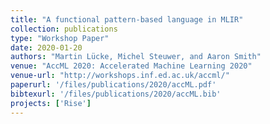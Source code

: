 ```yaml
---
title: "A functional pattern-based language in MLIR"
collection: publications
type: "Workshop Paper"
date: 2020-01-20
authors: "Martin Lücke, Michel Steuwer, and Aaron Smith"
venue: "AccML 2020: Accelerated Machine Learning 2020"
venue-url: "http://workshops.inf.ed.ac.uk/accml/"
paperurl: '/files/publications/2020/accML.pdf'
bibtexurl: '/files/publications/2020/accML.bib'
projects: ['Rise']
---
```


